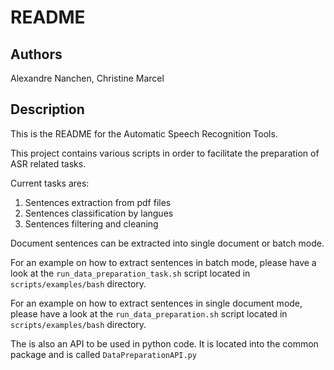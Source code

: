README
======
Authors
-------
Alexandre Nanchen, Christine Marcel

Description
-----------
This is the README for the Automatic Speech Recognition Tools.

This project contains various scripts in order to facilitate the preparation of
ASR related tasks.

Current tasks ares:

1. Sentences extraction from pdf files
2. Sentences classification by langues
3. Sentences filtering and cleaning

Document sentences can be extracted into single document or batch mode.

For an example on how to extract sentences in batch mode, please have a
look at the `run_data_preparation_task.sh` script located in
`scripts/examples/bash` directory.

For an example on how to extract sentences in single document mode,
please have a look at the `run_data_preparation.sh` script located in
`scripts/examples/bash` directory.

The is also an API to be used in python code. It is located into the
common package and is called `DataPreparationAPI.py`